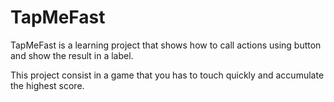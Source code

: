 # TapMeFast

TapMeFast is a learning project that shows how to call actions using button and show the result in a label.

This project consist in a game that you has to touch quickly and accumulate the highest score.
